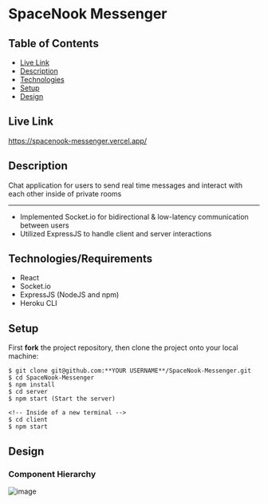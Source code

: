 # SpaceNook Messenger

## Table of Contents

* [Live Link](#live-link)
* [Description](#description)
* [Technologies](#technologies)
* [Setup](#setup)
* [Design](#design)

<a name="live-link"/>

## Live Link

https://spacenook-messenger.vercel.app/

<a name="description"/>

## Description

Chat application for users to send real time messages and interact with each other inside of private rooms

________________________________________________________________________

- Implemented Socket.io for bidirectional & low-latency communication between users
- Utilized ExpressJS to handle client and server interactions

<a name="technologies"/>

## Technologies/Requirements

- React
- Socket.io
- ExpressJS (NodeJS and npm)
- Heroku CLI

<a name="setup"/>

## Setup

First **fork** the project repository, then clone the project onto your local machine:
```
$ git clone git@github.com:**YOUR USERNAME**/SpaceNook-Messenger.git
$ cd SpaceNook-Messenger
$ npm install
$ cd server
$ npm start (Start the server)

<!-- Inside of a new terminal -->
$ cd client
$ npm start
```

<a name="design"/>

## Design

### Component Hierarchy

![image](https://i.imgur.com/VkuF6BB.png)
